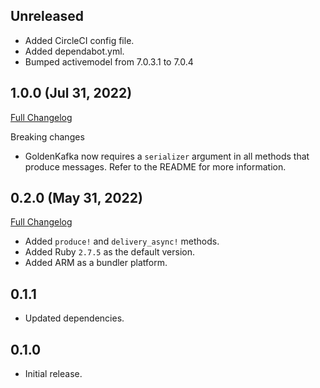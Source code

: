 ## Unreleased
- Added CircleCI config file.
- Added dependabot.yml.
- Bumped activemodel from 7.0.3.1 to 7.0.4

## 1.0.0 (Jul 31, 2022)
[Full Changelog](https://github.com/Goldbely/golden_kafka/compare/v0.2.0...v1.0.0)

Breaking changes
- GoldenKafka now requires a `serializer` argument in all methods that produce messages. Refer to the README for more information.

## 0.2.0 (May 31, 2022)
[Full Changelog](https://github.com/Goldbely/golden_kafka/compare/v0.1.1...v0.2.0)

- Added `produce!` and `delivery_async!` methods.
- Added Ruby `2.7.5` as the default version.
- Added ARM as a bundler platform.

## 0.1.1
- Updated dependencies.

## 0.1.0

- Initial release.
